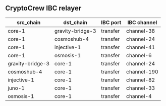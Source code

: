 ## CryptoCrew IBC relayer

| src_chain | dst_chain | IBC port | IBC channel |
| --------------- | --------------- | ------------ | -------------- |
| core-1 | gravity-bridge-3 | transfer | channel-38 |
| core-1 | cosmoshub-4 | transfer | channel-24 |
| core-1 | injective-1 | transfer | channel-41 |
| core-1 | osmosis-1 | transfer | channel-6 |
| gravity-bridge-3 | core-1 | transfer | channel-24 |
| cosmoshub-4 | core-1 | transfer | channel-190 |
| injective-1 | core-1 | transfer | channel-82 |
| juno-1 | core-1 | transfer | channel-33 |
| osmosis-1 | core-1 | transfer | channel-4 |